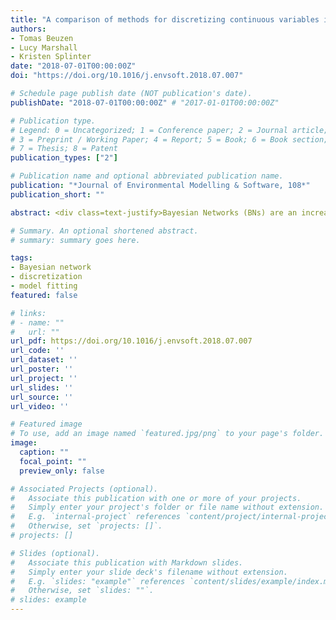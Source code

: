 ```yaml
---
title: "A comparison of methods for discretizing continuous variables in Bayesian Networks"
authors:
- Tomas Beuzen
- Lucy Marshall
- Kristen Splinter
date: "2018-07-01T00:00:00Z"
doi: "https://doi.org/10.1016/j.envsoft.2018.07.007"

# Schedule page publish date (NOT publication's date).
publishDate: "2018-07-01T00:00:00Z" # "2017-01-01T00:00:00Z"

# Publication type.
# Legend: 0 = Uncategorized; 1 = Conference paper; 2 = Journal article;
# 3 = Preprint / Working Paper; 4 = Report; 5 = Book; 6 = Book section;
# 7 = Thesis; 8 = Patent
publication_types: ["2"]

# Publication name and optional abbreviated publication name.
publication: "*Journal of Environmental Modelling & Software, 108*"
publication_short: ""

abstract: <div class=text-justify>Bayesian Networks (BNs) are an increasingly popular method for modelling environmental systems. The discretization of continuous variables is often required to use BNs. There are three main methods of discretization; manual, unsupervised, and supervised. Here, we compare and demonstrate each approach with a BN that predicts coastal erosion. Results reveal that supervised discretization methods produced BNs of the highest average predictive skill (73.8%), followed by manual discretization (69.0%) and unsupervised discretization (64.8%). However, each method has specific advantages that may make them more suitable for particular applications. Manual methods can produce physical meaningful BNs, which is favorable in environmental modelling. Supervised methods can autonomously and optimally discretize variables and may be preferred when predictive skill is a modelling priority. Unsupervised methods are computationally simple and versatile. The optimal discretization scheme should consider both the performance and practicality of the scheme.</div>

# Summary. An optional shortened abstract.
# summary: summary goes here.

tags:
- Bayesian network
- discretization
- model fitting
featured: false

# links:
# - name: ""
#   url: ""
url_pdf: https://doi.org/10.1016/j.envsoft.2018.07.007
url_code: ''
url_dataset: ''
url_poster: ''
url_project: ''
url_slides: ''
url_source: ''
url_video: ''

# Featured image
# To use, add an image named `featured.jpg/png` to your page's folder.
image:
  caption: ""
  focal_point: ""
  preview_only: false

# Associated Projects (optional).
#   Associate this publication with one or more of your projects.
#   Simply enter your project's folder or file name without extension.
#   E.g. `internal-project` references `content/project/internal-project/index.md`.
#   Otherwise, set `projects: []`.
# projects: []

# Slides (optional).
#   Associate this publication with Markdown slides.
#   Simply enter your slide deck's filename without extension.
#   E.g. `slides: "example"` references `content/slides/example/index.md`.
#   Otherwise, set `slides: ""`.
# slides: example
---
```

<!-- {{% alert note %}}
Click the *Cite* button above to demo the feature to enable visitors to import publication metadata into their reference management software.
{{% /alert %}}

{{% alert note %}}
Click the *Slides* button above to demo Academic's Markdown slides feature.
{{% /alert %}}

# Supplementary notes can be added here, including [code and math](https://sourcethemes.com/academic/docs/writing-markdown-latex/). -->
